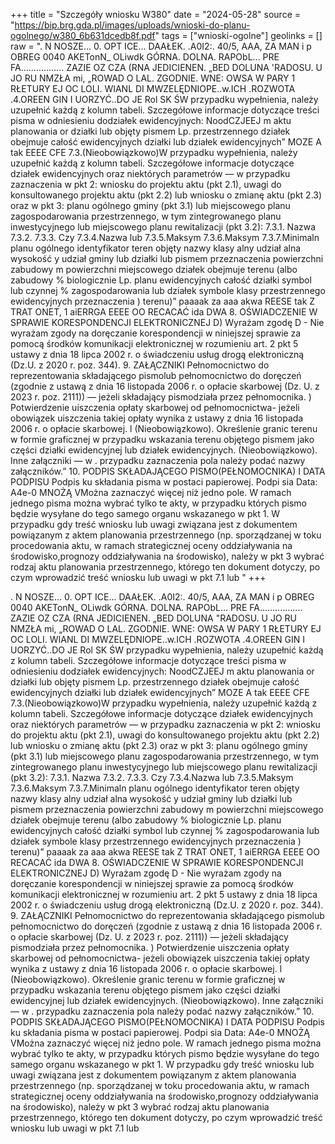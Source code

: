 +++
title = "Szczegóły wniosku W380"
date = "2024-05-28"
source = "https://bip.brg.gda.pl/images/uploads/wnioski-do-planu-ogolnego/w380_6b631dcedb8f.pdf"
tags = ["wnioski-ogolne"]
geolinks = []
raw = ". N NOSZE... 0. OPT ICE... DAAŁEK. .A0I2:. 40/5, AAA, ZA MAN i p OBREG 0040 AKETonN_ OLiwdk GÓRNA. DOLNA. RAPObL... PRE FA................. ZAZIE OZ CZA (RNA JEDICIENEN. „BED DOLUNA 'RADOSU. U JO RU NMZŁA mi, „ROWAD O LAL. ZGODNIE. WNE: OWSA W PARY 1 RŁETURY EJ OC LOLI. WIANL DI MWZELĘDNIOPE..w.ICH .ROZWOTA .4.OREEN GIN I UORZYĆ..DO JE Rol SK ŚW przypadku wypełnienia, należy uzupełnić każdą z kolumn tabeli. Szczegółowe informacje dotyczące treści pisma w odniesieniu dodziałek ewidencyjnych: NoodCZJEEJ m aktu planowania or działki lub objęty pismem Lp.  przestrzennego działek obejmuje całość ewidencyjnych działki lub działek ewidencyjnych” MOZE A tak EEEE CFE 7.3.(Nieobowiązkowo)W przypadku wypełnienia, należy uzupełnić każdą z kolumn tabeli. Szczegółowe informacje dotyczące działek ewidencyjnych oraz niektórych parametrów — w przypadku zaznaczenia w pkt 2: wniosku do projektu aktu (pkt 2.1), uwagi do konsultowanego projektu aktu (pkt 2.2) lub wniosku o zmianę aktu (pkt 2.3) oraz w pkt 3: planu ogólnego gminy (pkt 3.1) lub miejscowego planu zagospodarowania przestrzennego, w tym zintegrowanego planu inwestycyjnego lub miejscowego planu rewitalizacji (pkt 3.2): 7.3.1. Nazwa 7.3.2. 7.3.3. Czy 7.3.4.Nazwa lub  7.3.5.Maksym  7.3.6.Maksym  7.3.7.Minimaln planu ogólnego identyfikator teren objęty nazwy klasy alny udział alna wysokość y udział gminy lub działki lub pismem przeznaczenia powierzchni zabudowy m powierzchni miejscowego działek obejmuje terenu (albo zabudowy % biologicznie Lp. planu ewidencyjnych całość działki symbol lub czynnej % zagospodarowania lub działek symbole klasy przestrzennego ewidencyjnych przeznaczenia ) terenu)” paaaak za aaa akwa REESE tak Z TRAT ONET, 1 aiERRGA EEEE OO RECACAĆ ida DWA 8. OŚWIADCZENIE W SPRAWIE KORESPONDENCJI ELEKTRONICZNEJ D) Wyrażam zgodę D - Nie wyrażam zgody na doręczanie korespondencji w niniejszej sprawie za pomocą środków komunikacji elektronicznej w rozumieniu art. 2 pkt 5 ustawy z dnia 18 lipca 2002 r. o świadczeniu usług drogą elektroniczną (Dz.U. z 2020 r. poz. 344). 9. ZAŁĄCZNIKI  Pełnomocnictwo do reprezentowania składającego pismolub pełnomocnictwo do doręczeń (zgodnie z ustawą z dnia 16 listopada 2006 r. o opłacie skarbowej (Dz. U. z 2023 r. poz. 2111)) — jeżeli składający pismodziała przez pełnomocnika. ) Potwierdzenie uiszczenia opłaty skarbowej od pełnomocnictwa- jeżeli obowiązek uiszczenia takiej opłaty wynika z ustawy z dnia 16 listopada 2006 r. o opłacie skarbowej. l  (Nieobowiązkowo). Określenie granic terenu w formie graficznej w przypadku wskazania terenu objętego pismem jako części działki ewidencyjnej lub działek ewidencyjnych.   (Nieobowiązkowo). Inne załączniki — w . przypadku zaznaczenia pola należy podać nazwy załączników.” 10. PODPIS SKŁADAJĄCEGO PISMO(PEŁNOMOCNIKA) I DATA PODPISU Podpis ku składania pisma w postaci papierowej. Podpi sia Data: A4e-0 MNOŻĄ VMożna zaznaczyć więcej niż jedno pole. W ramach jednego pisma można wybrać tylko te akty, w przypadku których pismo będzie wysyłane do tego samego organu wskazanego w pkt 1. W przypadku gdy treść wniosku lub uwagi związana jest z dokumentem powiązanym z aktem planowania przestrzennego (np. sporządzanej w toku procedowania aktu, w ramach strategicznej oceny oddziaływania na środowisko,prognozy oddziaływania na środowisko), należy w pkt 3 wybrać rodzaj aktu planowania przestrzennego, którego ten dokument dotyczy, po czym wprowadzić treść wniosku lub uwagi w pkt 7.1 lub "
+++

. N NOSZE... 0. OPT ICE... DAAŁEK. .A0I2:. 40/5, AAA, ZA MAN
i p
OBREG 0040 AKETonN_ OLiwdk GÓRNA. DOLNA. RAPObL... PRE FA.................
ZAZIE OZ CZA (RNA
JEDICIENEN. „BED DOLUNA "RADOSU. U JO RU NMZŁA mi, „ROWAD
O LAL. ZGODNIE. WNE: OWSA W PARY 1 RŁETURY EJ
OC LOLI. WIANL DI MWZELĘDNIOPE..w.ICH .ROZWOTA .4.OREEN GIN I UORZYĆ..DO
JE Rol SK ŚW przypadku wypełnienia, należy uzupełnić każdą z kolumn tabeli.
Szczegółowe informacje dotyczące treści pisma w odniesieniu dodziałek ewidencyjnych:
NoodCZJEEJ m
aktu planowania or działki lub objęty pismem
Lp.  przestrzennego działek obejmuje całość
ewidencyjnych działki lub działek
ewidencyjnych”
MOZE A tak EEEE CFE
7.3.(Nieobowiązkowo)W przypadku wypełnienia, należy uzupełnić każdą z kolumn tabeli.
Szczegółowe informacje dotyczące działek ewidencyjnych oraz niektórych parametrów — w przypadku
zaznaczenia w pkt 2: wniosku do projektu aktu (pkt 2.1), uwagi do konsultowanego projektu aktu (pkt 2.2)
lub wniosku o zmianę aktu (pkt 2.3) oraz w pkt 3: planu ogólnego gminy (pkt 3.1) lub miejscowego planu
zagospodarowania przestrzennego, w tym zintegrowanego planu inwestycyjnego lub miejscowego planu
rewitalizacji (pkt 3.2):
7.3.1. Nazwa 7.3.2. 7.3.3. Czy 7.3.4.Nazwa lub  7.3.5.Maksym  7.3.6.Maksym  7.3.7.Minimaln
planu ogólnego identyfikator teren objęty nazwy klasy alny udział alna wysokość y udział
gminy lub działki lub pismem przeznaczenia powierzchni zabudowy m powierzchni
miejscowego działek obejmuje terenu (albo zabudowy % biologicznie
Lp. planu ewidencyjnych całość działki symbol lub czynnej %
zagospodarowania lub działek symbole klasy
przestrzennego ewidencyjnych przeznaczenia
) terenu)”
paaaak za aaa akwa REESE tak Z TRAT ONET,
1 aiERRGA EEEE OO RECACAĆ ida DWA
8. OŚWIADCZENIE W SPRAWIE KORESPONDENCJI ELEKTRONICZNEJ
D) Wyrażam zgodę D - Nie wyrażam zgody
na doręczanie korespondencji w niniejszej sprawie za pomocą środków komunikacji elektronicznej
w rozumieniu art. 2 pkt 5 ustawy z dnia 18 lipca 2002 r. o świadczeniu usług drogą elektroniczną (Dz.U.
z 2020 r. poz. 344).
9. ZAŁĄCZNIKI
 Pełnomocnictwo do reprezentowania składającego pismolub pełnomocnictwo do doręczeń (zgodnie z ustawą z dnia 16
listopada 2006 r. o opłacie skarbowej (Dz. U. z 2023 r. poz. 2111)) — jeżeli składający pismodziała przez pełnomocnika.
) Potwierdzenie uiszczenia opłaty skarbowej od pełnomocnictwa- jeżeli obowiązek uiszczenia takiej opłaty wynika z ustawy z dnia
16 listopada 2006 r. o opłacie skarbowej.
l  (Nieobowiązkowo). Określenie granic terenu w formie graficznej w przypadku wskazania terenu objętego pismem jako części
działki ewidencyjnej lub działek ewidencyjnych.
  (Nieobowiązkowo). Inne załączniki — w . przypadku zaznaczenia pola należy podać nazwy załączników.”
10. PODPIS SKŁADAJĄCEGO PISMO(PEŁNOMOCNIKA) I DATA PODPISU
Podpis ku składania pisma w postaci papierowej.
Podpi sia Data: A4e-0 MNOŻĄ
VMożna zaznaczyć więcej niż jedno pole. W ramach jednego pisma można wybrać tylko te akty, w przypadku których pismo będzie
wysyłane do tego samego organu wskazanego w pkt 1. W przypadku gdy treść wniosku lub uwagi związana jest z dokumentem
powiązanym z aktem planowania przestrzennego (np. sporządzanej w toku procedowania aktu, w ramach strategicznej oceny
oddziaływania na środowisko,prognozy oddziaływania na środowisko), należy w pkt 3 wybrać rodzaj aktu planowania przestrzennego,
którego ten dokument dotyczy, po czym wprowadzić treść wniosku lub uwagi w pkt 7.1 lub 


